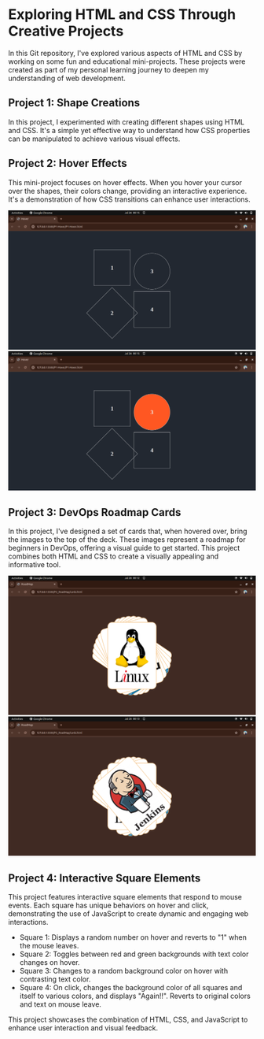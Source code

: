 # Exploring HTML and CSS Through Creative Projects

In this Git repository, I've explored various aspects of HTML and CSS by working on some fun and educational mini-projects. These projects were created as part of my personal learning journey to deepen my understanding of web development.

## Project 1: Shape Creations

In this project, I experimented with creating different shapes using HTML and CSS. It's a simple yet effective way to understand how CSS properties can be manipulated to achieve various visual effects.

## Project 2: Hover Effects

This mini-project focuses on hover effects. When you hover your cursor over the shapes, their colors change, providing an interactive experience. It's a demonstration of how CSS transitions can enhance user interactions.

![Before](/pngs/P1.png)
![After Hover](/pngs/P11.png)

## Project 3: DevOps Roadmap Cards

In this project, I've designed a set of cards that, when hovered over, bring the images to the top of the deck. These images represent a roadmap for beginners in DevOps, offering a visual guide to get started. This project combines both HTML and CSS to create a visually appealing and informative tool.

![Before](/pngs/P2.png)
![After Hover](/pngs/P22.png)

## Project 4: Interactive Square Elements

This project features interactive square elements that respond to mouse events. Each square has unique behaviors on hover and click, demonstrating the use of JavaScript to create dynamic and engaging web interactions.

- Square 1: Displays a random number on hover and reverts to "1" when the mouse leaves.
- Square 2: Toggles between red and green backgrounds with text color changes on hover.
- Square 3: Changes to a random background color on hover with contrasting text color.
- Square 4: On click, changes the background color of all squares and itself to various colors, and displays "Again!!". Reverts to original colors and text on mouse leave.


This project showcases the combination of HTML, CSS, and JavaScript to enhance user interaction and visual feedback.